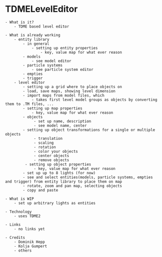 TDMELevelEditor
===============

    - What is it?
        - TDME based level editor 

    - What is already working
        - entity library
            - in general
                - setting up entity properties
                    - key, value map for what ever reason
            - models
                - see model editor
            - particle systems
                - see particle system editor
            - empties
            - trigger
        - level editor
            - setting up a grid where to place objects on
            - load, save maps, showing level dimension
            - import maps from model files, which
                - takes first level model groups as objects by converting them to .TM files, ...
            - setting up map properties
                - key, value map for what ever reason
            - objects
                 - set up name, description
                 - see model name, center
            - setting up object transformations for a single or multiple objects
                 - translation
                 - scaling
                 - rotation
                 - color your objects
                 - center objects
                 - remove objects
             - setting up object properties
                 - key, value map for what ever reason
            - set up up to 8 lights (for now)
            - see and select entities(models, particle systems, empties and trigger) from entity library to place them on map
            - rotate, zoom and pan map, selecting objects
            - copy and paste

    - What is WIP
        - set up arbitrary lights as entities

    - Technology
        - uses TDME2

    - Links
        - no links yet

    - Credits
        - Dominik Hepp
        - Kolja Gumpert
        - others
